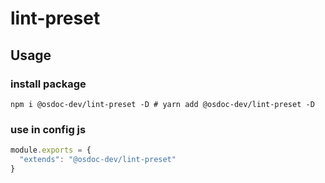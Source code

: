 # lint-preset

## Usage
### install package
```
npm i @osdoc-dev/lint-preset -D # yarn add @osdoc-dev/lint-preset -D
```
### use in config js

```javascript
module.exports = {
  "extends": "@osdoc-dev/lint-preset"
}
```